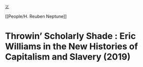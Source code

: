 [🇿](zotero://select/library/items/DZKZFY37)

[[People/H. Reuben Neptune]] 
# Throwin’ Scholarly Shade : Eric Williams in the New Histories of Capitalism and Slavery (2019)

